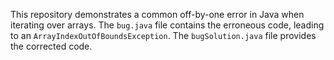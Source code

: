This repository demonstrates a common off-by-one error in Java when iterating over arrays.  The `bug.java` file contains the erroneous code, leading to an `ArrayIndexOutOfBoundsException`. The `bugSolution.java` file provides the corrected code.